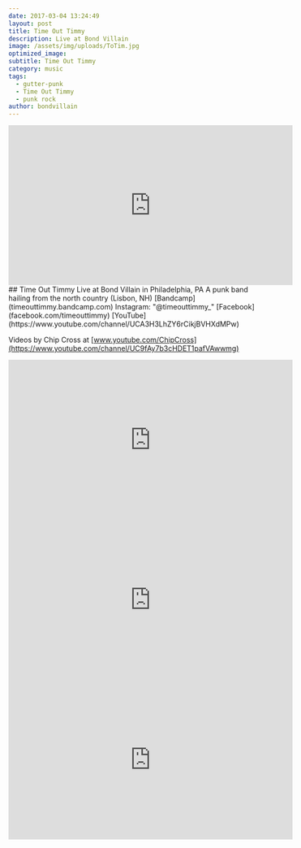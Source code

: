 ```yaml
---
date: 2017-03-04 13:24:49
layout: post
title: Time Out Timmy
description: Live at Bond Villain
image: /assets/img/uploads/ToTim.jpg
optimized_image:
subtitle: Time Out Timmy
category: music
tags:
  - gutter-punk
  - Time Out Timmy
  - punk rock
author: bondvillain
---
```

<iframe width="560" height="315" src="https://www.youtube-nocookie.com/embed/xYEWYF5576g" title="YouTube video player" frameborder="0" allow="accelerometer; autoplay; clipboard-write; encrypted-media; gyroscope; picture-in-picture" allowfullscreen></iframe>
## Time Out Timmy Live at Bond Villain in Philadelphia, PA
A punk band hailing from the north country (Lisbon, NH)
[Bandcamp](timeouttimmy.bandcamp.com)
Instagram: "@timeouttimmy_"
[Facebook](facebook.com/timeouttimmy)
[YouTube](https://www.youtube.com/channel/UCA3H3LhZY6rCikjBVHXdMPw)

Videos by Chip Cross at [www.youtube.com/ChipCross](https://www.youtube.com/channel/UC9fAy7b3cHDET1pafVAwwmg)

<iframe width="560" height="315" src="https://www.youtube.com/embed/mOoIVdNZtro" title="YouTube video player" frameborder="0" allow="accelerometer; autoplay; clipboard-write; encrypted-media; gyroscope; picture-in-picture" allowfullscreen></iframe>

<iframe width="560" height="315" src="https://www.youtube.com/embed/P8byFzAzzv0" title="YouTube video player" frameborder="0" allow="accelerometer; autoplay; clipboard-write; encrypted-media; gyroscope; picture-in-picture" allowfullscreen></iframe>

<iframe width="560" height="315" src="https://www.youtube.com/embed/JaZwN6xlMvk" title="YouTube video player" frameborder="0" allow="accelerometer; autoplay; clipboard-write; encrypted-media; gyroscope; picture-in-picture" allowfullscreen></iframe>
